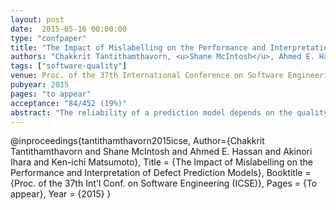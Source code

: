 ```yaml
---
layout: post
date:  2015-05-16 00:00:00
type: "confpaper"
title: "The Impact of Mislabelling on the Performance and Interpretation of Defect Prediction Models"
authors: "Chakkrit Tantithamthavorn, <u>Shane McIntosh</u>, Ahmed E. Hassan, Akinori Ihara, and Ken-ichi Matsumoto"
tags: ["software-quality"]
venue: Proc. of the 37th International Conference on Software Engineering (ICSE)
pubyear: 2015
pages: "to appear"
acceptance: "84/452 (19%)"
abstract: "The reliability of a prediction model depends on the quality of the data from which it was trained. Therefore, defect prediction models may be unreliable if they are trained using noisy data. Recent research suggests that randomly-injected noise that changes the classification (label) of software modules from defective to clean (and vice versa) can impact the performance of defect models. Yet, in reality, mislabelling is likely non-random. In this paper, we study whether mislabelling is random, and the impact that realistic mislabelling has on the performance and interpretation of defect models. Through a case study of 3,931 manually-curated issue reports from the Apache Jackrabbit and Lucene projects, we find that: (1) issue report mislabelling is not random; (2) precision is rarely impacted by mislabelled issue reports, suggesting that practitioners can rely on the predictions of models trained using noisy data; (3) however, models trained on noisy data typically achieve 58%-68% of the recall of models trained on clean data; and (4) the most important metrics are generally robust to the noise introduced by defect mislabelling, suggesting that only the top metric ranks of models trained on noisy data can be reliably interpreted and used to direct decision making."
---
```

@inproceedings{tantithamthavorn2015icse,
	Author={Chakkrit Tantithamthavorn and Shane McIntosh and Ahmed E. Hassan and Akinori Ihara and Ken-ichi Matsumoto},
	Title = {The Impact of Mislabelling on the Performance and Interpretation of Defect Prediction Models},
	Booktitle = {Proc. of the 37th Int'l Conf. on Software Engineering (ICSE)},
	Pages = {To appear},
	Year = {2015}
}
